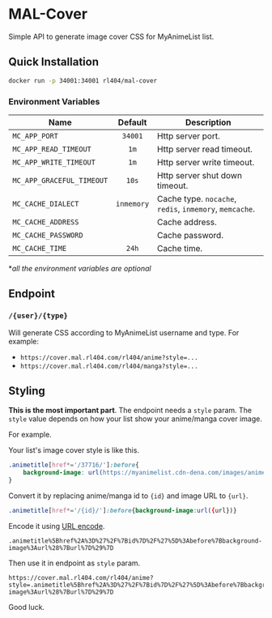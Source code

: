 # MAL-Cover

Simple API to generate image cover CSS for MyAnimeList list.

## Quick Installation

```bash
docker run -p 34001:34001 rl404/mal-cover
```

### Environment Variables

Name | Default | Description
--- | :---: | ---
`MC_APP_PORT` | `34001` | Http server port.
`MC_APP_READ_TIMEOUT` | `1m` | Http server read timeout.
`MC_APP_WRITE_TIMEOUT` | `1m` | Http server write timeout.
`MC_APP_GRACEFUL_TIMEOUT` | `10s` | Http server shut down timeout.
`MC_CACHE_DIALECT` | `inmemory` | Cache type. `nocache`, `redis`, `inmemory`, `memcache`.
`MC_CACHE_ADDRESS` |  | Cache address.
`MC_CACHE_PASSWORD` |  | Cache password.
`MC_CACHE_TIME` | `24h` | Cache time.

**all the environment variables are optional*

## Endpoint

### `/{user}/{type}`

Will generate CSS according to MyAnimeList username and type. For example:

- `https://cover.mal.rl404.com/rl404/anime?style=...`
- `https://cover.mal.rl404.com/rl404/manga?style=...`

## Styling

**This is the most important part**. The endpoint needs a `style` param. The `style` value depends on how your list show your anime/manga cover image.

For example.

Your list's image cover style is like this.

```css
.animetitle[href*='/37716/']:before{
    background-image: url(https://myanimelist.cdn-dena.com/images/anime/1889/93555.jpg)
}
```

Convert it by replacing anime/manga id to `{id}` and image URL to `{url}`.

```css
.animetitle[href*='/{id}/']:before{background-image:url({url})}
```

Encode it using [URL encode](https://www.urlencoder.org/).

```properties
.animetitle%5Bhref%2A%3D%27%2F%7Bid%7D%2F%27%5D%3Abefore%7Bbackground-image%3Aurl%28%7Burl%7D%29%7D
```

Then use it in endpoint as `style` param.

```
https://cover.mal.rl404.com/rl404/anime?style=.animetitle%5Bhref%2A%3D%27%2F%7Bid%7D%2F%27%5D%3Abefore%7Bbackground-image%3Aurl%28%7Burl%7D%29%7D
```

Good luck.